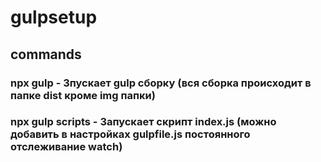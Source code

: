 # gulpsetup

## commands
### npx gulp - Зпускает gulp сборку (вся сборка происходит в папке dist кроме img папки)
### npx gulp scripts - Запускает скрипт index.js (можно добавить в настройках gulpfile.js постоянного отслеживание watch) 
